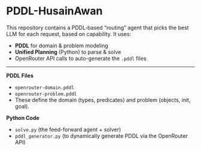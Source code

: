 # PDDL-HusainAwan
This repository contains a PDDL‐based “routing” agent that picks the best LLM for each request, based on capability.  It uses:

- **PDDL** for domain & problem modeling  
- **Unified Planning** (Python) to parse & solve  
- OpenRouter API calls to auto-generate the `.pddl` files  

---
**PDDL Files**  
   - `openrouter-domain.pddl`  
   - `openrouter-problem.pddl`
   - These define the domain (types, predicates) and problem (objects, init, goal).

 **Python Code**  
   - `solve.py` (the feed-forward agent + solver)  
   -  `pddl_generator.py` (to dynamically generate PDDL via the OpenRouter API)
